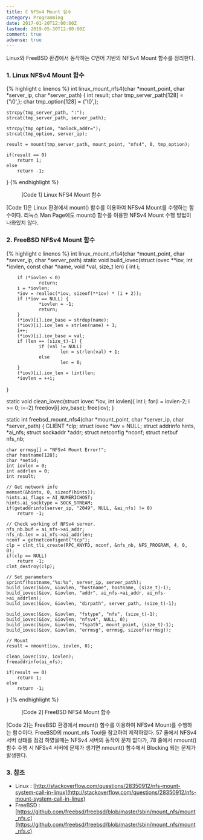 ```yaml
---
title: C NFSv4 Mount 함수
category: Programming
date: 2017-01-20T12:00:00Z
lastmod: 2019-05-30T12:00:00Z
comment: true
adsense: true
---
```


Linux와 FreeBSD 환경에서 동작하는 C언어 기반의 NFSv4 Mount 함수를 정리한다.

### 1. Linux NFSv4 Mount 함수

{% highlight c linenos %}
int linux_mount_nfs4(char *mount_point, char *server_ip, char *server_path)
{
    int result;
    char tmp_server_path[128] = {'\0',};
    char tmp_option[128] = {'\0',};

    strcpy(tmp_server_path, ":");
    strcat(tmp_server_path, server_path);

    strcpy(tmp_option, "nolock,addr=");
    strcat(tmp_option, server_ip);

    result = mount(tmp_server_path, mount_point, "nfs4", 0, tmp_option);

    if(result == 0)
        return 1;
    else
        return -1;
}
{% endhighlight %}
<figure>
<figcaption class="caption">[Code 1] Linux NFS4 Mount 함수</figcaption>
</figure>

[Code 1]은 Linux 환경에서 mount() 함수를 이용하여 NFSv4 Mount를 수행하는 함수이다. 리눅스 Man Page에도 mount() 함수를 이용한 NFSv4 Mount 수행 방법이 나와있지 않다.

### 2. FreeBSD NFSv4 Mount 함수

{% highlight c linenos %}
int linux_mount_nfs4(char *mount_point, char *server_ip, char *server_path)
static void build_iovec(struct iovec **iov, int *iovlen, const char *name, void *val, size_t len)
{
        int i;

        if (*iovlen < 0)
                return;
        i = *iovlen;
        *iov = realloc(*iov, sizeof(**iov) * (i + 2));
        if (*iov == NULL) {
                *iovlen = -1;
                return;
        }
        (*iov)[i].iov_base = strdup(name);
        (*iov)[i].iov_len = strlen(name) + 1;
        i++;
        (*iov)[i].iov_base = val;
        if (len == (size_t)-1) {
                if (val != NULL)
                        len = strlen(val) + 1;
                else
                        len = 0;
        }
        (*iov)[i].iov_len = (int)len;
        *iovlen = ++i;
}

static void clean_iovec(struct iovec *iov, int iovlen){
    int i;
    for(i = iovlen-2; i >= 0; i=-2)
        free(iov[i].iov_base);
    free(iov);
}

static int freebsd_mount_nfs4(char *mount_point, char *server_ip, char *server_path)
{
    CLIENT *clp;
    struct iovec *iov = NULL;
    struct addrinfo hints, *ai_nfs;
    struct sockaddr *addr;
    struct netconfig *nconf;
    struct netbuf nfs_nb;

    char errmsg[] = "NFSv4 Mount Error!";
    char hostname[128];
    char *netid;
    int iovlen = 0;
    int addrlen = 0;
    int result;

    // Get network info
    memset(&hints, 0, sizeof(hints));
    hints.ai_flags = AI_NUMERICHOST;
    hints.ai_socktype = SOCK_STREAM;
    if(getaddrinfo(server_ip, "2049", NULL, &ai_nfs) != 0)
        return -1;

    // Check working of NFSv4 server.
    nfs_nb.buf = ai_nfs->ai_addr;
    nfs_nb.len = ai_nfs->ai_addrlen;
    nconf = getnetconfigent("tcp");
    clp = clnt_tli_create(RPC_ANYFD, nconf, &nfs_nb, NFS_PROGRAM, 4, 0, 0);
    if(clp == NULL)
        return -1;
    clnt_destroy(clp);

    // Set parameters
    sprintf(hostname,"%s:%s", server_ip, server_path);
    build_iovec(&iov, &iovlen, "hostname", hostname, (size_t)-1);
    build_iovec(&iov, &iovlen, "addr", ai_nfs->ai_addr, ai_nfs->ai_addrlen);
    build_iovec(&iov, &iovlen, "dirpath", server_path, (size_t)-1);

    build_iovec(&iov, &iovlen, "fstype", "nfs", (size_t)-1);
    build_iovec(&iov, &iovlen, "nfsv4", NULL, 0);
    build_iovec(&iov, &iovlen, "fspath", mount_point, (size_t)-1);
    build_iovec(&iov, &iovlen, "errmsg", errmsg, sizeof(errmsg));

    // Mount
    result = nmount(iov, iovlen, 0);

    clean_iovec(iov, iovlen);
    freeaddrinfo(ai_nfs);

    if(result == 0)
        return 1;
    else
        return -1;
}
{% endhighlight %}
<figure>
<figcaption class="caption">[Code 2] FreeBSD NFS4 Mount 함수</figcaption>
</figure>

[Code 2]는 FreeBSD 환경에서 mount() 함수를 이용하여 NFSv4 Mount를 수행하는 함수이다. FreeBSD의 mount_nfs Tool을 참고하여 제작하였다. 57 줄에서 NFSv4 서버 상태를 점검 하였을때는 NFSv4 서버의 동작이 문제 없다가, 78 줄에서 nmount() 함수 수행 시 NFSv4 서버에 문제가 생기면 nmount() 함수에서 Blocking 되는 문제가 발생한다.

### 3. 참조

* Linux : [http://stackoverflow.com/questions/28350912/nfs-mount-system-call-in-linux](http://stackoverflow.com/questions/28350912/nfs-mount-system-call-in-linux)
* FreeBSD : [https://github.com/freebsd/freebsd/blob/master/sbin/mount_nfs/mount_nfs.c](https://github.com/freebsd/freebsd/blob/master/sbin/mount_nfs/mount_nfs.c)
